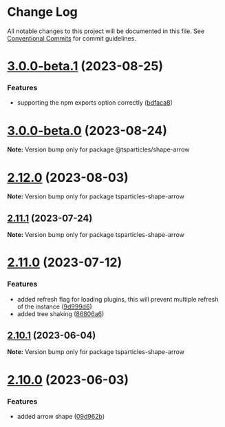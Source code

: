 # Change Log

All notable changes to this project will be documented in this file.
See [Conventional Commits](https://conventionalcommits.org) for commit guidelines.

# [3.0.0-beta.1](https://github.com/matteobruni/tsparticles/compare/v3.0.0-beta.0...v3.0.0-beta.1) (2023-08-25)

### Features

-   supporting the npm exports option correctly ([bdfaca8](https://github.com/matteobruni/tsparticles/commit/bdfaca8077b8a3a4b1f482cc2ae5766914dcfaf7))

# [3.0.0-beta.0](https://github.com/matteobruni/tsparticles/compare/v2.12.0...v3.0.0-beta.0) (2023-08-24)

**Note:** Version bump only for package @tsparticles/shape-arrow

# [2.12.0](https://github.com/matteobruni/tsparticles/compare/v2.11.1...v2.12.0) (2023-08-03)

**Note:** Version bump only for package tsparticles-shape-arrow

## [2.11.1](https://github.com/matteobruni/tsparticles/compare/v2.11.0...v2.11.1) (2023-07-24)

**Note:** Version bump only for package tsparticles-shape-arrow

# [2.11.0](https://github.com/matteobruni/tsparticles/compare/v2.10.1...v2.11.0) (2023-07-12)

### Features

-   added refresh flag for loading plugins, this will prevent multiple refresh of the instance ([9d999d6](https://github.com/matteobruni/tsparticles/commit/9d999d6fa2f0c0a45a551aab45b467a8f3b682c5))
-   added tree shaking ([86806a6](https://github.com/matteobruni/tsparticles/commit/86806a6054d89b050567599daab20da3b643b788))

## [2.10.1](https://github.com/matteobruni/tsparticles/compare/v2.10.0...v2.10.1) (2023-06-04)

**Note:** Version bump only for package tsparticles-shape-arrow

# [2.10.0](https://github.com/matteobruni/tsparticles/compare/v2.0.0-alpha.0...v2.10.0) (2023-06-03)

### Features

-   added arrow shape ([09d962b](https://github.com/matteobruni/tsparticles/commit/09d962be91b721d4b93811e75d8b44912b1a6c45))
